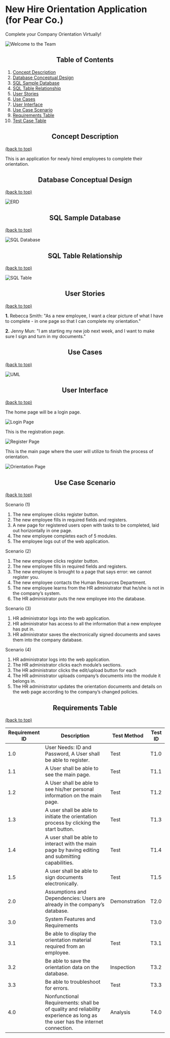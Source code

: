 # New Hire Orientation Application (for Pear Co.)


Complete your Company Orientation Virtually!

![Welcome to the Team](https://github.com/jennymun-alt/orientationapp/blob/master/miscellaneous/welcomeToTheTeam.jpg)


## <div align="center">Table of Contents</div>

1. [Concept Description](#Concept-Description)
2. [Database Conceptual Design](#Database-Conceptual-Design)
3. [SQL Sample Database](#SQL-Sample-Database)
4. [SQL Table Relationship](#SQL-Table-Relationship)
5. [User Stories](#User-Stories)
6. [Use Cases](#Use-Cases) 
7. [User Interface](#User-Interface)
8. [Use Case Scenario](#Use-Case-Scenario)
9. [Requirements Table](#Requirements-Table)
10. [Test Case Table](#Test-Case-Table)


## <div align="center">Concept Description</div>
[(back to top)](#table-of-contents)


This is an application for newly hired employees to complete their orientation.


## <div align="center">Database Conceptual Design</div>
[(back to top)](#table-of-contents)


![ERD](https://github.com/jennymun-alt/orientationapp/blob/master/miscellaneous/ERD%20Resize.png)


## <div align="center">SQL Sample Database</div>
[(back to top)](#table-of-contents)


![SQL Database](https://github.com/jennymun-alt/orientationapp/blob/master/miscellaneous/SQL1.0)


## <div align="center">SQL Table Relationship</div>
[(back to top)](#table-of-contents)


![SQL Table](https://github.com/jennymun-alt/orientationapp/blob/master/miscellaneous/ERDiagram1.0.JPG)


## <div align="center">User Stories</div>
[(back to top)](#table-of-contents)


**1.** Rebecca Smith: "As a new employee, I want a clear picture of what I have to complete - in one page so that I can complete my orientation."

**2.** Jenny Mun: "I am starting my new job next week, and I want to make sure I sign and turn in my documents."


## <div align="center">Use Cases</div>
[(back to top)](#table-of-contents)


![UML](https://github.com/jennymun-alt/orientationapp/blob/master/miscellaneous/Slide1.PNG)


## <div align="center">User Interface</div>
[(back to top)](#table-of-contents)

The home page will be a login page.

![Login Page](https://github.com/jennymun-alt/orientationapp/blob/master/miscellaneous/Mainpage1Resize.PNG)


This is the registration page.

![Register Page](https://github.com/jennymun-alt/orientationapp/blob/master/miscellaneous/Registerpage2Resize.PNG)


This is the main page where the user will utilize to finish the process of orientation.

![Orientation Page](https://github.com/jennymun-alt/orientationapp/blob/master/miscellaneous/OrientationPortal3Resize.PNG)


## <div align="center">Use Case Scenario</div>
[(back to top)](#table-of-contents)

Scenario (1)
1. The new employee clicks register button.
2. The new employee fills in required fields and registers.
3. A new page for registered users open with tasks to be completed, laid out horizontally in one page.
4. The new employee completes each of 5 modules.
5. The employee logs out of the web application.

Scenario (2)
1. The new employee clicks register button.
2. The new employee fills in required fields and registers.
3. The new employee is brought to a page that says error: we cannot register you.
4. The new employee contacts the Human Resources Department.
5. The new employee learns from the HR administrator that he/she is not in the company’s system.
6. The HR administrator puts the new employee into the database.

Scenario (3)
1. HR administrator logs into the web application.
2. HR administrator has access to all the information that a new employee has put in.
3. HR administrator saves the electronically signed documents and saves them into the company database.

Scenario (4)
1. HR administrator logs into the web application.
2. The HR administrator clicks each module’s sections.
3. The HR administrator clicks the edit/upload button for each 
4. The HR administrator uploads company’s documents into the module it belongs in.
5. The HR administrator updates the orientation documents and details on the web page according to the company’s changed policies. 


## <div align="center">Requirements Table</div>
[(back to top)](#table-of-contents)

| Requirement ID | Description                                                                                                                 | Test Method   | Test ID |
|----------------|-----------------------------------------------------------------------------------------------------------------------------|---------------|---------|
| 1.0            | User Needs: ID and Password, A User shall be able to register.                                                              | Test          | T1.0    |
| 1.1            | A User shall be able to see the main page.                                                                                  | Test          | T1.1    |
| 1.2            | A User shall be able to see his/her personal information on the main page.                                                  | Test          | T1.2    |
| 1.3            | A user shall be able to initiate the orientation process by clicking the start button.                                      | Test          | T1.3    |
| 1.4            | A user shall be able to interact with the main page by having editing and submitting capabilities.                          | Test          | T1.4    |
| 1.5            | A user shall be able to sign documents electronically.                                                                      | Test          | T1.5    |
| 2.0            | Assumptions and Dependencies: Users are already in the company’s database.                                                  | Demonstration | T2.0    |
| 3.0            | System Features and Requirements                                                                                            |               | T3.0    |
| 3.1            | Be able to display the orientation material required from an employee.                                                      | Test          | T3.1    |
| 3.2            | Be able to save the orientation data on the database.                                                                       | Inspection    | T3.2    |
| 3.3            | Be able to troubleshoot for errors.                                                                                         | Test          | T3.3    |
| 4.0            | Nonfunctional Requirements: shall be of quality and reliability experience as long as the user has the internet connection. | Analysis      | T4.0    |


